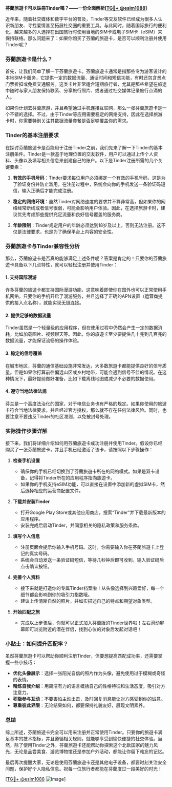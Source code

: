 **芬蘭旅遊卡可以註冊Tinder嗎？——一份全面解析[[TG💪+ @esim1088](https://t.me/s/esim1088)]**

近年来，随着社交媒体和数字平台的普及，Tinder等交友软件已经成为很多人认识新朋友、寻找爱情甚至拓展社交圈的重要工具。与此同时，随着国际旅行的便利化，越来越多的人选择在出国旅行时使用当地的SIM卡或电子SIM卡（eSIM）来保持联络。那么问题来了：如果你购买了芬蘭的旅遊卡，是否可以顺利注册并使用Tinder呢？

### 芬蘭旅遊卡是什么？

首先，让我们简单了解一下芬蘭旅遊卡。芬蘭旅遊卡通常是指那些专为游客设计的本地SIM卡服务，它提供一定的数据流量、通话时间和短信功能，有时还包含景点门票折扣或免费交通服务。这类卡片非常适合短期旅行者，尤其是那些希望在旅途中随时与家人朋友保持联系、分享旅行照片、或者通过社交媒体记录旅行点滴的人。

如果你计划去芬蘭旅游，并且希望通过手机连接互联网，那么一张芬蘭旅遊卡是一个不错的选择。不过，由于Tinder等应用需要稳定的网络支持，因此在选择旅游卡时，你需要特别关注其数据流量套餐是否足够覆盖你的需求。

### Tinder的基本注册要求

在探讨芬蘭旅遊卡是否能用于注册Tinder之前，我们先来了解一下Tinder的基本注册条件。Tinder是一款基于地理位置的交友软件，用户可以通过上传个人资料、头像以及填写相关信息来创建自己的账户。以下是Tinder注册所需的几个关键要素：

1. **有效的手机号码**：Tinder要求每位用户必须绑定一个有效的手机号码，这是为了验证身份并防止滥用。在注册过程中，系统会向你的手机发送一条验证码短信，输入正确后才能完成注册。
   
2. **稳定的网络环境**：虽然Tinder对网络速度的要求并不算非常高，但如果你的网络经常断线或者信号很弱，可能会影响用户体验。因此，在选择旅游卡时，建议优先考虑那些提供充足流量和良好信号覆盖的服务商。

3. **年龄限制**：Tinder规定用户的年龄必须达到18岁及以上，否则无法注册。这不仅是法律要求，也是为了确保平台上内容的安全性。

### 芬蘭旅遊卡与Tinder兼容性分析

那么，芬蘭旅遊卡是否真的能够满足上述条件呢？答案是肯定的！只要你的芬蘭旅遊卡具备以下几点特性，就可以轻松注册并使用Tinder：

#### 1. 支持国际漫游
许多芬蘭的旅遊卡都支持国际漫游功能，这意味着即使你在国外也可以正常使用手机网络。只要你的手机开启了漫游服务，并且选择了正确的APN设置（运营商提供的接入点名称），就能实现无缝连接。

#### 2. 提供足够的数据流量
Tinder虽然是一个轻量级的应用程序，但在使用过程中仍然会产生一定的数据消耗，比如加载图片、视频聊天等。因此，你的旅遊卡至少要提供几十兆到几百兆的数据流量，才能保证流畅的操作体验。

#### 3. 稳定的信号覆盖
在城市地区，芬蘭的通信基础设施非常发达，大多数旅遊卡都能提供良好的信号质量。但是如果你打算前往偏远山区或乡村地带，可能会遇到信号不佳的情况。在这种情况下，最好提前做好准备，比如下载离线地图或减少不必要的数据使用。

#### 4. 遵守当地法律法规
芬兰是一个高度法治化的国家，对于电信业务也有严格的规定。如果你使用的旅遊卡符合当地法律要求，并且经过官方授权，那么就不存在任何法律风险。同时，也要注意不要违反Tinder的社区准则，以免被封号处理。

### 实际操作步骤详解

接下来，我们将详细介绍如何用芬蘭旅遊卡成功注册并使用Tinder。假设你已经购买了一张芬蘭旅遊卡，并且手机已经激活了该卡，请按照以下步骤操作：

1. **检查手机设置**
   - 确保你的手机已经切换到了芬蘭旅遊卡所在的网络模式。如果是双卡设备，记得将Tinder所在的应用程序指向旅遊卡。
   - 如果你的手机支持eSIM功能，可以直接在设置中添加新的虚拟SIM卡，然后选择相应的运营商配置文件。

2. **下载并安装Tinder**
   - 打开Google Play Store或其他应用商店，搜索“Tinder”并下载最新版本的应用程序。
   - 安装完成后启动Tinder，并同意相关的隐私政策和服务条款。

3. **填写个人信息**
   - 注册页面会提示你输入手机号码。这时，你需要输入你在芬蘭旅遊卡上登记的真实号码。
   - 系统会自动发送一条验证码短信，等待几秒钟后即可收到。输入验证码后点击确认按钮。

4. **完善个人资料**
   - 接下来就是打造你的专属Tinder档案啦！从头像选择到兴趣爱好，每一个细节都会影响到你的吸引力指数哦。
   - 建议上传清晰自然的照片，并如实描述自己的特点和期望对象类型。

5. **开始匹配之旅**
   - 完成以上步骤后，你就可以正式加入芬蘭版的Tinder世界啦！左右滑动屏幕即可浏览附近的潜在伴侣，找到心仪的对象后发起对话吧！

### 小贴士：如何提升匹配率？

虽然芬蘭旅遊卡可以帮助你顺利注册Tinder，但要想提高匹配成功率，还需要掌握一些小技巧：

- **优化头像展示**：选择一张阳光自信的照片作为头像，避免使用过于模糊或奇怪的表情。
- **精炼自我介绍**：用简洁有力的语言概括自己的性格特征和生活态度，吸引对方注意力。
- **积极参与互动**：不要害怕主动出击，及时回复消息能让对方感受到你的诚意。
- **尊重彼此界限**：无论结果如何，都要保持礼貌友好，展现文明素养。

### 总结

综上所述，芬蘭旅遊卡完全可以用来注册并正常使用Tinder。只要你的旅遊卡满足基本的技术指标，并且遵循相关规则，就能够享受到愉快便捷的社交体验。当然，除了使用Tinder之外，芬蘭旅遊卡还能帮助你探索这个北欧国家的魅力风光，无论是品尝美食、游览博物馆还是参加户外活动，都能让你留下难忘的记忆。

最后再次提醒大家，无论是使用芬蘭旅遊卡还是其他电子设备，都要时刻关注安全问题，保护好个人隐私信息。祝每一位旅行者都能在芬蘭度过一段美好的时光！

[[TG💪+ @esim1088](https://t.me/s/esim1088) ![Image](https://i.postimg.cc/4NQfJmqS/Snipaste-2025-05-13-00-14-12.png)]